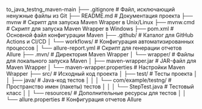 to_java_testng_maven-main
├── .gitignore                         # Файл, исключающий ненужные файлы из Git
├── README.md                          # Документация проекта
├── mvnw                               # Скрипт для запуска Maven Wrapper в Unix/Linux
├── mvnw.cmd                           # Скрипт для запуска Maven Wrapper в Windows
├── pom.xml                            # Основной файл конфигурации Maven
├── .github/                           # Каталог для GitHub Actions и CI/CD
│   └── workflows/                     # Конфигурация автоматизированных процессов
│       └── allure-report.yml          # Скрипт для генерации отчетов Allure
├── .mvn/                              # Директория Maven Wrapper
│   └── wrapper/                       # Файлы для локального запуска Maven
│       ├── maven-wrapper.jar          # JAR-файл для Maven Wrapper
│       └── maven-wrapper.properties   # Настройки Maven Wrapper
├── src/                               # Исходный код проекта
│   ├── test/                          # Тесты проекта
│   │   ├── java/                      # Java-код тестов
│   │   │   └── com/example/testng/    # Пространство имен (пакеты) тестов
│   │   │       └── StepTest.java      # Тестовый класс
│   │   └── resources/                 # Дополнительные ресурсы для тестов
│   │       └── allure.properties      # Конфигурация отчетов Allure
